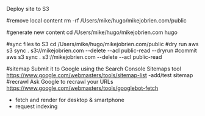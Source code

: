 Deploy site to S3

#remove local content
rm -rf /Users/mike/hugo/mikejobrien.com/public

#generate new content
cd /Users/mike/hugo/mikejobrien.com
hugo

#sync files to S3
cd /Users/mike/hugo/mikejobrien.com/public
#dry run
aws s3 sync . s3://mikejobrien.com --delete --acl public-read --dryrun
#commit
aws s3 sync . s3://mikejobrien.com --delete --acl public-read

#sitemap
Submit it to Google using the Search Console Sitemaps tool
https://www.google.com/webmasters/tools/sitemap-list
-add/test sitemap
#recrawl
Ask Google to recrawl your URLs
https://www.google.com/webmasters/tools/googlebot-fetch
- fetch and render for desktop & smartphone
- request indexing
